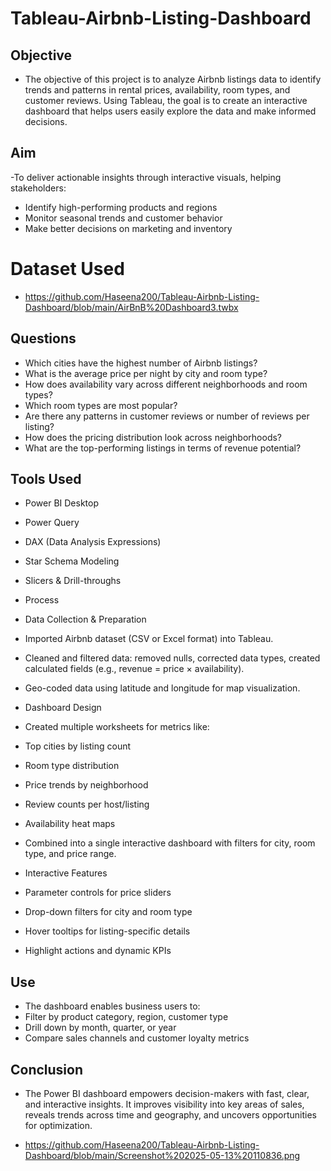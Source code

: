 # Tableau-Airbnb-Listing-Dashboard
## Objective
- The objective of this project is to analyze Airbnb listings data to identify trends and patterns in rental prices, availability, room types, and customer reviews. Using Tableau, the goal is to create an interactive dashboard that helps users easily explore the data and make informed decisions.

## Aim
-To deliver actionable insights through interactive visuals, helping stakeholders:
- Identify high-performing products and regions
- Monitor seasonal trends and customer behavior
- Make better decisions on marketing and inventory

# Dataset Used
- https://github.com/Haseena200/Tableau-Airbnb-Listing-Dashboard/blob/main/AirBnB%20Dashboard3.twbx

## Questions
- Which cities have the highest number of Airbnb listings?
- What is the average price per night by city and room type?
- How does availability vary across different neighborhoods and room types?
- Which room types are most popular?
- Are there any patterns in customer reviews or number of reviews per listing?
- How does the pricing distribution look across neighborhoods?
- What are the top-performing listings in terms of revenue potential?

## Tools Used
- Power BI Desktop
- Power Query
- DAX (Data Analysis Expressions)
- Star Schema Modeling
- Slicers & Drill-throughs

- Process
- Data Collection & Preparation
- Imported Airbnb dataset (CSV or Excel format) into Tableau.
- Cleaned and filtered data: removed nulls, corrected data types, created calculated fields (e.g., revenue = price × availability).
- Geo-coded data using latitude and longitude for map visualization.
- Dashboard Design
- Created multiple worksheets for metrics like:
- Top cities by listing count
- Room type distribution
- Price trends by neighborhood
- Review counts per host/listing
- Availability heat maps
- Combined into a single interactive dashboard with filters for city, room type, and price range.
- Interactive Features
- Parameter controls for price sliders
- Drop-down filters for city and room type
- Hover tooltips for listing-specific details
- Highlight actions and dynamic KPIs

## Use
- The dashboard enables business users to:
- Filter by product category, region, customer type
- Drill down by month, quarter, or year
- Compare sales channels and customer loyalty metrics

## Conclusion
- The Power BI dashboard empowers decision-makers with fast, clear, and interactive insights. It improves visibility into key areas of sales, reveals trends across time and geography, and uncovers opportunities for optimization.
  
- https://github.com/Haseena200/Tableau-Airbnb-Listing-Dashboard/blob/main/Screenshot%202025-05-13%20110836.png

